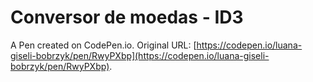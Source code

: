 # Conversor de moedas - ID3

A Pen created on CodePen.io. Original URL: [https://codepen.io/luana-giseli-bobrzyk/pen/RwyPXbp](https://codepen.io/luana-giseli-bobrzyk/pen/RwyPXbp).

